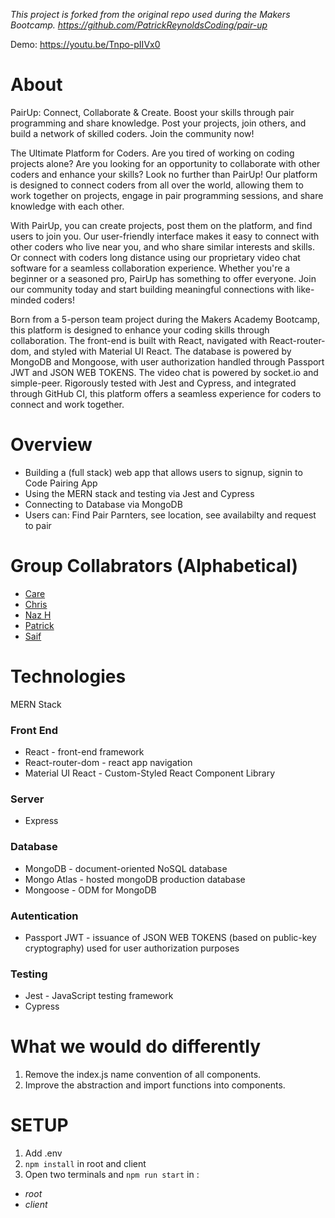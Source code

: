 *This project is forked from the original repo used during the Makers Bootcamp. https://github.com/PatrickReynoldsCoding/pair-up*

Demo: https://youtu.be/Tnpo-pIIVx0

# About
PairUp: Connect, Collaborate & Create. Boost your skills through pair programming and share knowledge. Post your projects, join others, and build a network of skilled coders. Join the community now!


The Ultimate Platform for Coders. Are you tired of working on coding projects alone? Are you looking for an opportunity to collaborate with other coders and enhance your skills? Look no further than PairUp! Our platform is designed to connect coders from all over the world, allowing them to work together on projects, engage in pair programming sessions, and share knowledge with each other.

With PairUp, you can create projects, post them on the platform, and find users to join you. Our user-friendly interface makes it easy to connect with other coders who live near you, and who share similar interests and skills. Or connect with coders long distance using our proprietary video chat software for a seamless collaboration experience. Whether you're a beginner or a seasoned pro, PairUp has something to offer everyone. Join our community today and start building meaningful connections with like-minded coders!

Born from a 5-person team project during the Makers Academy Bootcamp, this platform is designed to enhance your coding skills through collaboration. The front-end is built with React, navigated with React-router-dom, and styled with Material UI React. The database is powered by MongoDB and Mongoose, with user authorization handled through Passport JWT and JSON WEB TOKENS. The video chat is powered by socket.io and simple-peer. Rigorously tested with Jest and Cypress, and integrated through GitHub CI, this platform offers a seamless experience for coders to connect and work together.


# Overview
- Building a (full stack) web app that allows users to signup, signin to Code Pairing App 
- Using the MERN stack and testing via Jest and Cypress 
- Connecting to Database via MongoDB
- Users can: Find Pair Parnters, see location, see availabilty and request to pair 

# Group Collabrators (Alphabetical)

- [Care](https://github.com/clarebudds)
- [Chris](https://github.com/brownc2)
- [Naz H](https://github.com/nazhudha)
- [Patrick](https://github.com/PatrickReynoldsCoding)
- [Saif](https://github.com/shsn1990s)


# Technologies
MERN Stack

### Front End
- React - front-end framework
- React-router-dom - react app navigation
- Material UI React - Custom-Styled React Component Library

### Server
- Express

### Database
- MongoDB - document-oriented NoSQL database
- Mongo Atlas - hosted mongoDB production database
- Mongoose - ODM for MongoDB

### Autentication
- Passport JWT - issuance of JSON WEB TOKENS (based on public-key cryptography) used for user authorization purposes

### Testing
- Jest - JavaScript testing framework
- Cypress


# What we would do differently

1. Remove the index.js name convention of all components.
2. Improve the abstraction and import functions into components.


# SETUP
1. Add .env
2. `npm install` in root and client
3. Open two terminals and `npm run start` in :
 - *root*
 - *client*
